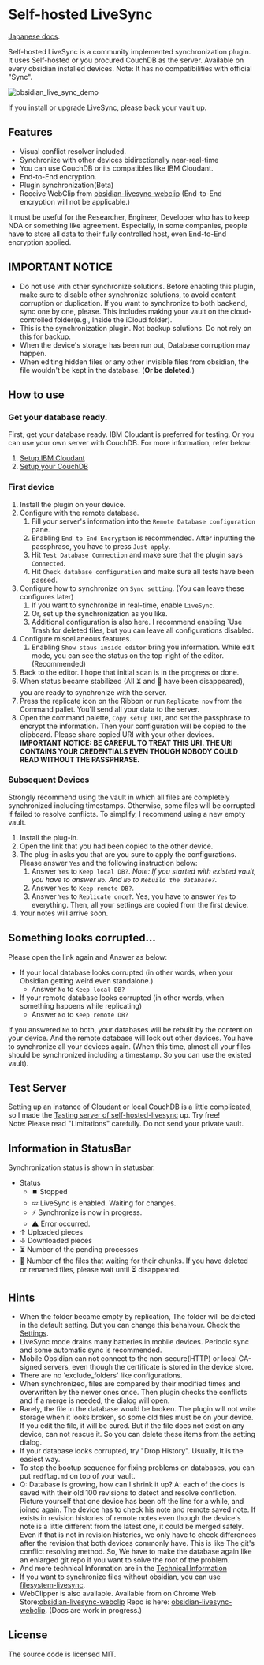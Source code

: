 # Self-hosted LiveSync

[Japanese docs](./README_ja.md).

Self-hosted LiveSync is a community implemented synchronization plugin.
It uses Self-hosted or you procured CouchDB as the server. Available on every obsidian installed devices.
Note: It has no compatibilities with official "Sync".

![obsidian_live_sync_demo](https://user-images.githubusercontent.com/45774780/137355323-f57a8b09-abf2-4501-836c-8cb7d2ff24a3.gif)

If you install or upgrade LiveSync, please back your vault up.

## Features

-   Visual conflict resolver included.
-   Synchronize with other devices bidirectionally near-real-time
-   You can use CouchDB or its compatibles like IBM Cloudant.
-   End-to-End encryption.
-   Plugin synchronization(Beta)
-   Receive WebClip from [obsidian-livesync-webclip](https://chrome.google.com/webstore/detail/obsidian-livesync-webclip/jfpaflmpckblieefkegjncjoceapakdf) (End-to-End encryption will not be applicable.)

It must be useful for the Researcher, Engineer, Developer who has to keep NDA or something like agreement. Especially, in some companies, people have to store all data to their fully controlled host, even End-to-End encryption applied.

## IMPORTANT NOTICE

-   Do not use with other synchronize solutions. Before enabling this plugin, make sure to disable other synchronize solutions, to avoid content corruption or duplication. If you want to synchronize to both backend, sync one by one, please.
    This includes making your vault on the cloud-controlled folder(e.g., Inside the iCloud folder).
-   This is the synchronization plugin. Not backup solutions. Do not rely on this for backup.
-   When the device's storage has been run out, Database corruption may happen.
-   When editing hidden files or any other invisible files from obsidian, the file wouldn't be kept in the database. (**Or be deleted.**)

## How to use

### Get your database ready.

First, get your database ready. IBM Cloudant is preferred for testing. Or you can use your own server with CouchDB. For more information, refer below:
1. [Setup IBM Cloudant](docs/setup_cloudant.md)
2. [Setup your CouchDB](docs/setup_own_server.md)

### First device

1. Install the plugin on your device.
2. Configure with the remote database.
	1. Fill your server's information into the `Remote Database configuration` pane.
	2. Enabling `End to End Encryption` is recommended. After inputting the passphrase, you have to press `Just apply`.
	3. Hit `Test Database Connection` and make sure that the plugin says `Connected`.
	4. Hit `Check database configuration` and make sure all tests have been passed.
3. Configure how to synchronize on `Sync setting`. (You can leave these  configures later)
	1. If you want to synchronize in real-time, enable `LiveSync`.
	2. Or, set up the synchronization as you like.
	3. Additional configuration is also here. I recommend enabling `Use Trash for deleted files, but you can leave all configurations disabled.
4. Configure miscellaneous features.
	1. Enabling `Show staus inside editor` bring you information. While edit mode, you can see the status on the top-right of the editor. (Recommended)
5. Back to the editor. I hope that initial scan is in the progress or done.
6. When status became stabilized (All ⏳ and 🧩 have been disappeared), you are ready to synchronize with the server.
7. Press the replicate icon on the Ribbon or run `Replicate now` from the Command pallet. You'll send all your data to the server.
8. Open the command palette, `Copy setup URI`, and set the passphrase to encrypt the information. Then your configuration will be copied to the clipboard. Please share copied URI with your other devices.
**IMPORTANT NOTICE: BE CAREFUL TO TREAT THIS URI. THE URI CONTAINS YOUR CREDENTIALS EVEN THOUGH NOBODY COULD READ WITHOUT THE PASSPHRASE.**

### Subsequent Devices

Strongly recommend using the vault in which all files are completely synchronized including timestamps. Otherwise, some files will be corrupted if failed to resolve conflicts. To simplify, I recommend using a new empty vault.

1. Install the plug-in.
2. Open the link that you had been copied to the other device.
3. The plug-in asks you that are you sure to apply the configurations. Please answer `Yes` and the following instruction below:
	1. Answer `Yes` to `Keep local DB?`.
		*Note: If you started with existed vault, you have to answer `No`. And `No` to `Rebuild the database?`.*
	2. Answer `Yes` to `Keep remote DB?`.
	3. Answer `Yes` to `Replicate once?`.
	Yes, you have to answer `Yes` to everything.
	Then, all your settings are copied from the first device.
4. Your notes will arrive soon.

## Something looks corrupted...

Please open the link again and Answer as below:
- If your local database looks corrupted
(in other words, when your Obsidian getting weird even standalone.)
	- Answer `No` to `Keep local DB?`
- If your remote database looks corrupted
(in other words, when something happens while replicating)
	- Answer `No` to `Keep remote DB?`

If you answered `No` to both, your databases will be rebuilt by the content on your device. And the remote database will lock out other devices. You have to synchronize all your devices again. (When this time, almost all your files should be synchronized including a timestamp. So you can use the existed vault).

## Test Server

Setting up an instance of Cloudant or local CouchDB is a little complicated, so I made the [Tasting server of self-hosted-livesync](https://olstaste.vrtmrz.net/) up. Try free!  
Note: Please read "Limitations" carefully. Do not send your private vault.

## Information in StatusBar

Synchronization status is shown in statusbar.

-   Status
    -   ⏹️ Stopped
    -   💤 LiveSync is enabled. Waiting for changes.
    -   ⚡️ Synchronize is now in progress.
    -   ⚠ Error occurred.
-   ↑ Uploaded pieces
-   ↓ Downloaded pieces
-   ⏳ Number of the pending processes
-   🧩 Number of the files that waiting for their chunks.
If you have deleted or renamed files, please wait until ⏳ disappeared.


## Hints
-   When the folder became empty by replication, The folder will be deleted in the default setting. But you can change this behaivour. Check the [Settings](docs/settings.md).
-   LiveSync mode drains many batteries in mobile devices. Periodic sync and some automatic sync is recommended.
-   Mobile Obsidian can not connect to the non-secure(HTTP) or local CA-signed servers, even though the certificate is stored in the device store.
-   There are no 'exclude_folders' like configurations.
-   When synchronized, files are compared by their modified times and overwritten by the newer ones once. Then plugin checks the conflicts and if a merge is needed, the dialog will open.
-   Rarely, the file in the database would be broken. The plugin will not write storage when it looks broken, so some old files must be on your device. If you edit the file, it will be cured. But if the file does not exist on any device, can not rescue it. So you can delete these items from the setting dialog.
-   If your database looks corrupted, try "Drop History". Usually, It is the easiest way.
-   To stop the bootup sequence for fixing problems on databases, you can put `redflag.md` on top of your vault.
-   Q: Database is growing, how can I shrink it up?
    A: each of the docs is saved with their old 100 revisions to detect and resolve confliction. Picture yourself that one device has been off the line for a while, and joined again. The device has to check his note and remote saved note. If exists in revision histories of remote notes even though the device's note is a little different from the latest one, it could be merged safely. Even if that is not in revision histories, we only have to check differences after the revision that both devices commonly have. This is like The git's conflict resolving method. So, We have to make the database again like an enlarged git repo if you want to solve the root of the problem.
-   And more technical Information are in the [Technical Information](docs/tech_info.md)
-   If you want to synchronize files without obsidian, you can use [filesystem-livesync](https://github.com/vrtmrz/filesystem-livesync).
-   WebClipper is also available.
Available from on Chrome Web Store:[obsidian-livesync-webclip](https://chrome.google.com/webstore/detail/obsidian-livesync-webclip/jfpaflmpckblieefkegjncjoceapakdf)
Repo is here: [obsidian-livesync-webclip](https://github.com/vrtmrz/obsidian-livesync-webclip). (Docs are work in progress.)

## License

The source code is licensed MIT.
